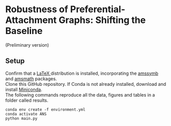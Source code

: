 # Robustness of Preferential-Attachment Graphs: Shifting the Baseline

(Preliminary version)

## Setup 
Confirm that a [LaTeX ](https://www.latex-project.org/get/) distribution is installed, incorporating the [amssymb](https://mirror.las.iastate.edu/tex-archive/fonts/amsfonts/doc/amssymb.pdf) and [amsmath](https://mirror.las.iastate.edu/tex-archive/macros/latex/required/amsmath/amsldoc.pdf) packages.\
Clone this GitHub repository. If Conda is not already installed, download and install [Miniconda](https://docs.conda.io/en/latest/miniconda.html#).\
The following commands reproduce all the data, figures and tables in a folder called results.
```
conda env create -f environment.yml
conda activate ANS
python main.py
```
